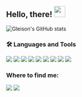 ## Hello, there! <img src="https://raw.githubusercontent.com/iampavangandhi/iampavangandhi/master/gifs/Hi.gif" width="30px"></h2>

![Gleison's GitHub stats](https://github-readme-stats.vercel.app/api?username=gleisonbs&show_icons=true&count_private=true&theme=dark) <br />

### 🛠 Languages and Tools

<img src="https://img.shields.io/badge/JavaScript-323330?style=for-the-badge&logo=javascript&logoColor=F7DF1E" /> <img src="https://img.shields.io/badge/TypeScript-007ACC?style=for-the-badge&logo=typescript&logoColor=white" /> <img src="https://img.shields.io/badge/Python-14354C?style=for-the-badge&logo=python&logoColor=white" />
<img src="https://img.shields.io/badge/React-20232A?style=for-the-badge&logo=react&logoColor=61DAFB" /> <img src="https://img.shields.io/badge/HTML5-E34F26?style=for-the-badge&logo=html5&logoColor=white" /> <img src="https://img.shields.io/badge/CSS3-1572B6?style=for-the-badge&logo=css3&logoColor=white" />
<img src="https://img.shields.io/badge/Google_Cloud-4285F4?style=for-the-badge&logo=google-cloud&logoColor=white" /> <img src="https://img.shields.io/badge/Amazon_AWS-232F3E?style=for-the-badge&logo=amazon-aws&logoColor=white" /> <img src="https://img.shields.io/badge/firebase-ffca28?style=for-the-badge&logo=firebase&logoColor=black" />

### Where to find me:

<a href="https://www.linkedin.com/in/gleison-batista/"><img src="https://img.shields.io/badge/-LinkedIn-%230077B5?style=for-the-badge&logo=linkedin&logoColor=white" /></a>
<a href="mailto:gleisonbs@gmail.com"><img src="https://img.shields.io/badge/Gmail-D14836?style=for-the-badge&logo=gmail&logoColor=white" /></a>